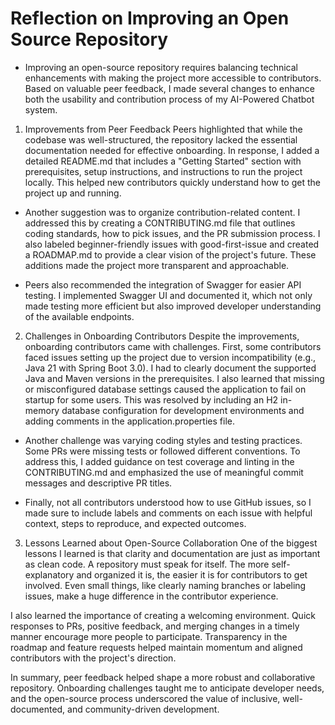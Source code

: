 # Reflection on Improving an Open Source Repository
- Improving an open-source repository requires balancing technical enhancements with making the project more accessible to contributors. Based on valuable peer feedback, I made several changes to enhance both the usability and contribution process of my AI-Powered Chatbot system.

1. Improvements from Peer Feedback
Peers highlighted that while the codebase was well-structured, the repository lacked the essential documentation needed for effective onboarding. In response, I added a detailed README.md that includes a "Getting Started" section with prerequisites, setup instructions, and instructions to run the project locally. This helped new contributors quickly understand how to get the project up and running.

- Another suggestion was to organize contribution-related content. I addressed this by creating a CONTRIBUTING.md file that outlines coding standards, how to pick issues, and the PR submission process. I also labeled beginner-friendly issues with good-first-issue and created a ROADMAP.md to provide a clear vision of the project's future. These additions made the project more transparent and approachable.

- Peers also recommended the integration of Swagger for easier API testing. I implemented Swagger UI and documented it, which not only made testing more efficient but also improved developer understanding of the available endpoints.

2. Challenges in Onboarding Contributors
Despite the improvements, onboarding contributors came with challenges. First, some contributors faced issues setting up the project due to version incompatibility (e.g., Java 21 with Spring Boot 3.0). I had to clearly document the supported Java and Maven versions in the prerequisites. I also learned that missing or misconfigured database settings caused the application to fail on startup for some users. This was resolved by including an H2 in-memory database configuration for development environments and adding comments in the application.properties file.

- Another challenge was varying coding styles and testing practices. Some PRs were missing tests or followed different conventions. To address this, I added guidance on test coverage and linting in the CONTRIBUTING.md and emphasized the use of meaningful commit messages and descriptive PR titles.

- Finally, not all contributors understood how to use GitHub issues, so I made sure to include labels and comments on each issue with helpful context, steps to reproduce, and expected outcomes.

3. Lessons Learned about Open-Source Collaboration
One of the biggest lessons I learned is that clarity and documentation are just as important as clean code. A repository must speak for itself. The more self-explanatory and organized it is, the easier it is for contributors to get involved. Even small things, like clearly naming branches or labeling issues, make a huge difference in the contributor experience.

I also learned the importance of creating a welcoming environment. Quick responses to PRs, positive feedback, and merging changes in a timely manner encourage more people to participate. Transparency in the roadmap and feature requests helped maintain momentum and aligned contributors with the project's direction.

In summary, peer feedback helped shape a more robust and collaborative repository. Onboarding challenges taught me to anticipate developer needs, and the open-source process underscored the value of inclusive, well-documented, and community-driven development.
